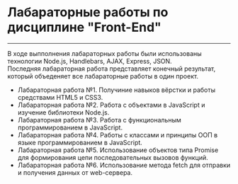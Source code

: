 # Лабараторные работы по дисциплине "Front-End"
<hr>
<p>
   В ходе выпполнения лабараторных работы были использованы технологии Node.js, Handlebars, AJAX, Express, JSON.<br>
  Последняя лабараторная работа представляет конечный результат, который объеденяет все лабараторные работы в один проект.
</p>
<ul>
  <li>Лабараторная работа №1. Получиние навыков вёрстки и работы средствами HTML5 и CSS3.</li>
  <li>Лабараторная работа №2. Работа с объектами в JavaScript и изучение библиотеки Node.js.</li>
  <li>Лабараторная работа №3. Работа с функциональным программированием в JavaScript.</li>
  <li>Лабараторная работа №4. Работы с классами и принципы ООП в языке программированием в JavaScript.</li>
  <li>Лабараторная работа №5. Использование объектов типа Promise для формирования цепи последовательных вызовов функций.</li>
  <li>Лабараторная работа №6. Использование метода fetch для отправки и получения данных от web-сервера.</li>
</ul>
